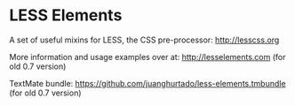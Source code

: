 LESS Elements
=============

A set of useful mixins for LESS, the CSS pre-processor: <http://lesscss.org>

More information and usage examples over at: <http://lesselements.com> (for old 0.7 version)

TextMate bundle: <https://github.com/juanghurtado/less-elements.tmbundle> (for old 0.7 version)
